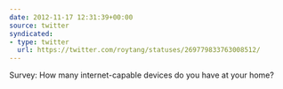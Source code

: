 ```yaml
---
date: 2012-11-17 12:31:39+00:00
source: twitter
syndicated:
- type: twitter
  url: https://twitter.com/roytang/statuses/269779833763008512/
---
```


Survey: How many internet-capable devices do you have at your home?
